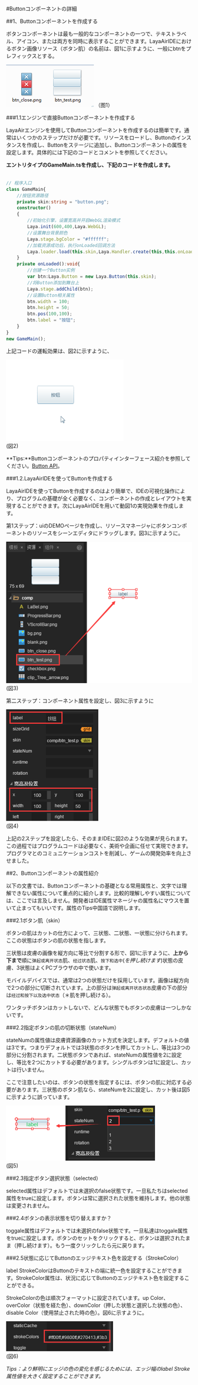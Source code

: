 #Buttonコンポーネントの詳細

##1、Buttonコンポーネントを作成する

ボタンコンポーネントは最も一般的なコンポーネントの一つで、テキストラベル、アイコン、または両方を同時に表示することができます。LayaAirIDEにおけるボタン画像リソース（ボタン肌）の名前は、図1に示すように、一般にbtnをプレフィックスとする。

![图1](img/1.png) （图1）



###1.1エンジンで直接Buttonコンポーネントを作成する

LayaAirエンジンを使用してButtonコンポーネントを作成するのは簡単です。通常はいくつかのステップだけが必要です。リソースをロードし、Buttonのインスタンスを作成し、Buttonをステージに追加し、Buttonコンポーネントの属性を設定します。具体的には下記のコードとコメントを参照してください。

**エントリタイプのGameMain.tsを作成し、下記のコードを作成します。**


```typescript

// 程序入口
class GameMain{
    //按钮资源路径
    private skin:string = "button.png";
    constructor()
    {
        //初始化引擎，设置宽高并开启WebGL渲染模式
        Laya.init(600,400,Laya.WebGL);
        //设置舞台背景颜色
        Laya.stage.bgColor = "#ffffff";
        //加载资源成功后，执行onLoaded回调方法
        Laya.loader.load(this.skin,Laya.Handler.create(this,this.onLoaded));
    }
    private onLoaded():void{
        //创建一个Button实例
        var btn:Laya.Button = new Laya.Button(this.skin);
        //将Button添加到舞台上
        Laya.stage.addChild(btn);
        //设置Button相关属性
        btn.width = 100;
        btn.height = 50;
        btn.pos(100,100);
        btn.label = "按钮";
    }
}
new GameMain();
```


上記コードの運転効果は、図2に示すように、

![动图2](img/2.gif)<br/>(図2)

**Tips:**Buttonコンポーネントのプロパティインターフェース紹介を参照してください。[Button API](http://layaair.ldc.layabox.com/api/index.html?category=Core&class=laya.ui.Button)。



###1.2.LayaAirIDEを使ってButtonを作成する

LayaAirIDEを使ってButtonを作成するのはより簡単で、IDEの可視化操作により、プログラムの基礎が全く必要なく、コンポーネントの作成とレイアウトを実現することができます。次にLayaAirIDEを用いて動図1の実現効果を作成します。

第1ステップ：uiのDEMOページを作成し、リソースマネージャにボタンコンポーネントのリソースをシーンエディタにドラッグします。図3に示すように。

![图3](img/3.png)<br/>(図3)

第二ステップ：コンポーネント属性を設定し、図3に示すように

![图3](img/4.png)<br/>(図4)

上記の2ステップを設定したら、そのままIDEに図2のような効果が見られます。この過程ではプログラムコードは必要なく、美術や企画に任せて実現できます。プログラマとのコミュニケーションコストを削減し、ゲームの開発効率を向上させました。



##2、Buttonコンポーネントの属性紹介

以下の文書では、Buttonコンポーネントの基礎となる常用属性と、文字では理解できない属性について重点的に紹介します。比較的理解しやすい属性については、ここでは言及しません。開発者はIDE属性マネージャの属性名にマウスを置いて止まってもいいです。属性のTips中国語で説明します。

###2.1ボタン肌（skin）

ボタンの肌はカットの仕方によって、三状態、二状態、一状態に分けられます。ここの状態はボタンの肌の状態を指します。

三状態は皮膚の画像を縦方向に等比で分割する形で、図1に示すように、**上から下まで**順に`弹起或离开状态`肌、`经过状态`肌、`按下和选中`(*を押し続けます*)状態の皮膚、3状態はよくPCブラウザの中で使います。

モバイルデバイスでは、通常は2つの状態だけを採用しています。画像は縦方向で2つの部分に切断されています。上の部分は`弹起或离开状态状态`皮膚の下の部分は`经过和按下以及选中状态`（＊肌を押し続ける）。

ワンタッチボタンはカットしないで、どんな状態でもボタンの皮膚は一つしかないです。

###2.2指定ボタンの肌の切断状態（stateNum）

stateNumの属性値は皮膚資源画像のカット方式を決定します。デフォルトの値は3です。つまりデフォルトでは3状態のボタンを押してカットし、等比は3つの部分に分割されます。二状態ボタンであれば、stateNumの属性値を2に設定し、等比を2つにカットする必要があります。シングルボタンは1に設定し、カットは行いません。

ここで注意したいのは、ボタンの状態を指定するには、ボタンの肌に対応する必要があります。三状態のボタン肌なら、stateNumを2に設定し、カット後は図5に示すように誤っています。

![图5](img/5.png)<br/>(図5)



###2.3指定ボタン選択状態（selected）

selected属性はデフォルトでは未選択のfalse状態です。一旦私たちはselected属性をtrueに設定します。ボタンは常に選択された状態を維持します。他の状態は変更されません。

###2.4ボタンの表示状態を切り替えますか？

toggale属性はデフォルトでは未選択のfalse状態です。一旦私達はtoggale属性をtrueに設定します。ボタンのセットをクリックすると、ボタンは選択されたまま（押し続けます）。もう一度クリックしたら元に戻ります。

###2.5状態に応じてButtonのエッジテキスト色を設定する（StrokeColor）

label StrokeColorはButtonのテキストの端に統一色を設定することができます。StrokeColor属性は、状況に応じてButtonのエッジテキスト色を設定することができる。

StrokeColorの色は順次フォーマットに設定されています。up Color、overColor（状態を経た色）、downColor（押した状態と選択した状態の色）、disable Color（使用禁止された時の色）。図6に示すように。

![图6](img/6.png)<br/>(図6)

*Tips：より鮮明にエッジの色の変化を感じるためには、エッジ幅のlabel Stroke属性値を大きく設定することができます。*











